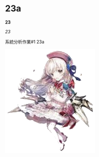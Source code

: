 # 23a
**23**

*23*

系統分析作業#1 23a

![image](https://github.com/MITC110118132/23a/blob/main/owo_background.png)

